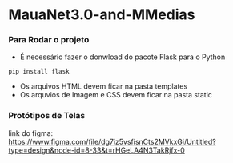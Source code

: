 # MauaNet3.0-and-MMedias

### Para Rodar o projeto

* É necessário fazer o donwload do pacote Flask para o Python

```
pip install flask
```

* Os arquivos HTML devem ficar na pasta templates
* Os arquvios de Imagem e CSS devem ficar na pasta static

### Protótipos de Telas

link do figma:
https://www.figma.com/file/dg7iz5vsfisnCts2MVkxGi/Untitled?type=design&node-id=8-33&t=rHGeLA4N3TakRjfx-0

